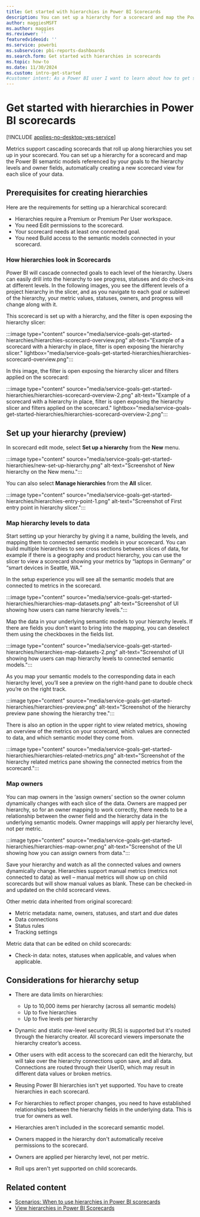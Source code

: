```yaml
---
title: Get started with hierarchies in Power BI Scorecards
description: You can set up a hierarchy for a scorecard and map the Power BI semantic models referenced by your metrics to the hierarchy levels and owner fields, automatically creating a new scorecard view for each slice of your data.
author: maggiesMSFT
ms.author: maggies
ms.reviewer: ''
featuredvideoid: ''
ms.service: powerbi
ms.subservice: pbi-reports-dashboards
ms.search.form: Get started with hierarchies in scorecards
ms.topic: how-to
ms.date: 11/30/2024
ms.custom: intro-get-started
#customer intent: As a Power BI user I want to learn about how to get started with hierarchies in Power BI.
---
```


# Get started with hierarchies in Power BI scorecards

[!INCLUDE [applies-no-desktop-yes-service](../includes/applies-no-desktop-yes-service.md)]

Metrics support cascading scorecards that roll up along hierarchies you set up in your scorecard. You can set up a hierarchy for a scorecard and map the Power BI semantic models referenced by your goals to the hierarchy levels and owner fields, automatically creating a new scorecard view for each slice of your data.

## Prerequisites for creating hierarchies

Here are the requirements for setting up a hierarchical scorecard:

- Hierarchies require a Premium or Premium Per User workspace.
- You need Edit permissions to the scorecard.
- Your scorecard needs at least one connected goal.
- You need Build access to the semantic models connected in your scorecard.

### How hierarchies look in Scorecards

Power BI will cascade connected goals to each level of the hierarchy. Users can easily drill into the hierarchy to see progress, statuses and do check-ins at different levels. In the following images, you see the different levels of a project hierarchy in the slicer, and as you navigate to each goal or sublevel of the hierarchy, your metric values, statuses, owners, and progress will change along with it.

This scorecard is set up with a hierarchy, and the filter is open exposing the hierarchy slicer:

:::image type="content" source="media/service-goals-get-started-hierarchies/hierarchies-scorecard-overview.png" alt-text="Example of a scorecard with a hierarchy in place, filter is open exposing the hierarchy slicer." lightbox="media/service-goals-get-started-hierarchies/hierarchies-scorecard-overview.png":::

In this image, the filter is open exposing the hierarchy slicer and filters applied on the scorecard:

:::image type="content" source="media/service-goals-get-started-hierarchies/hierarchies-scorecard-overview-2.png" alt-text="Example of a scorecard with a hierarchy in place, filter is open exposing the hierarchy slicer and filters applied on the scorecard." lightbox="media/service-goals-get-started-hierarchies/hierarchies-scorecard-overview-2.png":::

## Set up your hierarchy (preview)

 In scorecard edit mode, select **Set up a hierarchy** from the **New** menu.

:::image type="content" source="media/service-goals-get-started-hierarchies/new-set-up-hierarchy.png" alt-text="Screenshot of New hierarchy on the New menu.":::

You can also select **Manage hierarchies** from the **All** slicer.

:::image type="content" source="media/service-goals-get-started-hierarchies/hierarchies-entry-point-1.png" alt-text="Screenshot of First entry point in hierarchy slicer.":::

### Map hierarchy levels to data

Start setting up your hierarchy by giving it a name, building the levels, and mapping them to connected semantic models in your scorecard. You can build multiple hierarchies to see cross sections between slices of data, for example if there is a geography and product hierarchy, you can use the slicer to view a scorecard showing your metrics by “laptops in Germany” or “smart devices in Seattle, WA.”

In the setup experience you will see all the semantic models that are connected to metrics in the scorecard.

:::image type="content" source="media/service-goals-get-started-hierarchies/hierarchies-map-datasets.png" alt-text="Screenshot of UI showing how users can name hierarchy levels.":::

Map the data in your underlying semantic models to your hierarchy levels.  If there are fields you don’t want to bring into the mapping, you can deselect them using the checkboxes in the fields list.  

:::image type="content" source="media/service-goals-get-started-hierarchies/hierarchies-map-datasets-2.png" alt-text="Screenshot of UI showing how users can map hierarchy levels to connected semantic models.":::

As you map your semantic models to the corresponding data in each hierarchy level, you’ll see a preview on the right-hand pane to double check you’re on the right track.

:::image type="content" source="media/service-goals-get-started-hierarchies/hierarchies-preview.png" alt-text="Screenshot of the hierarchy preview pane showing the hierarchy tree.":::

There is also an option in the upper right to view related metrics, showing an overview of the metrics on your scorecard, which values are connected to data, and which semantic model they come from.

:::image type="content" source="media/service-goals-get-started-hierarchies/hierarchies-related-metrics.png" alt-text="Screenshot of the hierarchy related metrics pane showing the connected metrics from the scorecard.":::

### Map owners

You can map owners in the ‘assign owners’ section so the owner column dynamically changes with each slice of the data. Owners are mapped per hierarchy, so for an owner mapping to work correctly, there needs to be a relationship between the owner field and the hierarchy data in the underlying semantic models. Owner mappings will apply per hierarchy level, not per metric.

:::image type="content" source="media/service-goals-get-started-hierarchies/hierarchies-map-owner.png" alt-text="Screenshot of the UI showing how you can assign owners from data.":::

Save your hierarchy and watch as all the connected values and owners dynamically change. Hierarchies support manual metrics (metrics not connected to data) as well – manual metrics will show up on child scorecards but will show manual values as blank. These can be checked-in and updated on the child scorecard views.

Other metric data inherited from original scorecard:

- Metric metadata: name, owners, statuses, and start and due dates
- Data connections
- Status rules
- Tracking settings

Metric data that can be edited on child scorecards:

- Check-in data: notes, statuses when applicable, and values when applicable.

## Considerations for hierarchy setup

- There are data limits on hierarchies:

  - Up to 10,000 items per hierarchy (across all semantic models)
  - Up to five hierarchies
  - Up to five levels per hierarchy

- Dynamic and static row-level security (RLS) is supported but it's routed through the hierarchy creator. All scorecard viewers impersonate the hierarchy creator’s access.
- Other users with edit access to the scorecard can edit the hierarchy, but will take over the hierarchy connections upon save, and all data. Connections are routed through their UserID, which may result in different data values or broken metrics.
- Reusing Power BI hierarchies isn't yet supported. You have to create hierarchies in each scorecard.
- For hierarchies to reflect proper changes, you need to have established relationships between the hierarchy fields in the underlying data. This is true for owners as well.
- Hierarchies aren't included in the scorecard semantic model.
- Owners mapped in the hierarchy don't automatically receive permissions to the scorecard.
- Owners are applied per hierarchy level, not per metric.
- Roll ups aren't yet supported on child scorecards.

## Related content

- [Scenarios: When to use hierarchies in Power BI scorecards](service-metrics-hierarchies-scenarios.md)
- [View hierarchies in Power BI Scorecards](service-goals-view-hierarchies.md)